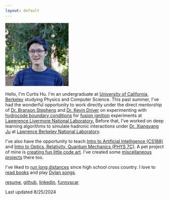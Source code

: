 ```yaml
---
layout: default
---
```



<!-- This will be the go blurb for your bio -->

<img src="assets/img/profile.jpeg" alt="drawing" width="200"/>

<!-- Current position and things happening in my life -->

Hello, I'm Curtis Hu. I'm an undergraduate at <a href="https://www.berkeley.edu/">University of California, Berkeley</a> studying Physics and Computer Science. This past summer, I've had the wonderful opportunity to work directly under the direct mentorship of <a href="https://www.linkedin.com/in/branson-stephens-19b75855/">Dr. Branson Stephens</a> and <a href="http://militzer.berkeley.edu/~driver/">Dr. Kevin Driver</a> on experimenting with <a href="https://bucket.funnyscar.com/work/publications/llnl-poster-2024.pdf">hydrocode boundary conditions</a> for <a href="https://www.energy.gov/articles/doe-national-laboratory-makes-history-achieving-fusion-ignition">fusion ignition</a> experiments at <a href="https://www.llnl.gov/">Lawerence Livermore National Laboratory.</a> Before that, I've worked on deep learning algorithms to simulate hadronic interactions under <a href="https://xju2.github.io/students/">Dr. Xiangyang Ju</a> at <a href="https://www.physics.lbl.gov/">Lawrence Berkeley National Laboratory</a>. 

<!-- Show off some work -->

<!-- Teaching -->
<!-- Who I worked with, big names preferably -->

I've also have the opportunity to teach <a href="https://inst.eecs.berkeley.edu/~cs188/su24/staff/">Intro to Artificial Intelligence (CS188)</a> and <a href="">Intro to Optics, Relativity, Quantum Mechanics (PHYS 7C)</a>.
A pet project of mine is <a href="https://funnyscar.com/">creating fun little code art</a>. I've created some <a href="https://funnyscar.com/projects">miscellaneous projects</a> there too.


<!-- Hobbies, show that you're human and easy to get along and that they should reach out -->
I've liked to <a href="https://www.athlinks.com/athletes/540536124/">run long distances</a> since high school cross country. I love to <a href="https://www.goodreads.com/curtisjhu
">read books</a> and play <a href="https://instagram.com/curtisjhu">Dylan songs</a>.

<a href="https://bucket.funnyscar.com/resumes/resume-5-12-2024.pdf">resume</a>,
<a href="https://github.com/curtisjhu">github</a>,
<a href="https://linkedin.com/in/curtisjhu">linkedin</a>,
<a href="https://funnyscar.com">funnyscar</a>

Last updated 8/25/2024